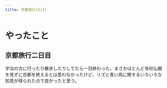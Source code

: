 ```yaml
---
title: 京都旅行(2/2)
---
```


# やったこと

## 京都旅行二日目

宇治の方に行ったり散歩したりしてたら一日終わった。まさかほとんど寺社仏閣を見ずに京都を終えるとは思わなかったけど、リズと青い鳥に関するいろいろな知見が得られたので良かったと思う。